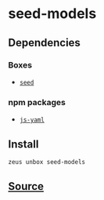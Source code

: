 
seed-models 
====================




## Dependencies
### Boxes
* [`seed`](seed.md)
### npm packages
* [`js-yaml`](http://npmjs.com/package/js-yaml)


## Install
```bash
zeus unbox seed-models
```












## [Source](https://github.com/liquidapps-io/zeus-sdk/tree/master/boxes/groups/seeds/seed-models)
